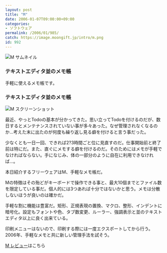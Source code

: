 ```yaml
---
layout: post
title: "M"
date: 2006-01-07T09:00:00+09:00
categories:
- ソフトウェア
permalink: /2006/01/985/
catch: https://image.moongift.jp/intro/m.png
id: 992
---
```

 ![M サムネイル](https://image.moongift.jp/intro/m.s.png "M サムネイル")
  

### テキストエディタ並のメモ帳
  
手軽に使えるメモ帳です。  
<!--more-->  

### テキストエディタ並のメモ帳
  

![M スクリーンショット](https://image.moongift.jp/intro/m.png "M スクリーンショット")

  

最近、やっとTodoの基本が分かってきた。思い立ってTodoを付けるのだが、数日するとメンテナンスされていない事が多々あった。なぜ管理されなくなるのか…考えた末に出たのが何度も繰り返し見る癖を付けると言う事だった。

  

少なくとも一日一回、できれば2?3時間ごと位に見直すのだ。仕事開始前と終了前は特にだ。また、直ぐにメモする癖を付けるのだ。そのためにはメモが手軽でなければならない。手になじみ、体の一部分のように自在に利用できなければ…。

  

本日紹介するフリーウェアはM、手軽なメモ帳だ。

  

Mの特徴はその殆どがキーボードで操作できる事と、最大10個までとファイル数を限定している事だ。個人的には3つあれば十分ではないかと思う。メモは分散しないほうが良いのは確かだ。

  

手軽な割に機能は豊富だ。矩形、正規表現の置換、マクロ、整形、インデントに暗号化。設定もフォントや色、タブ数変更、ルーラー、強調表示と並のテキストエディタ以上に良く出来ている。

  

印刷メニューはないので、印刷する際には一度エクスポートしてから行う。2006年、手軽なメモと共に新しい管理手法を試そう。

  

[M レビュー](http://oss.moongift.jp/review/i-986.html)はこちら

